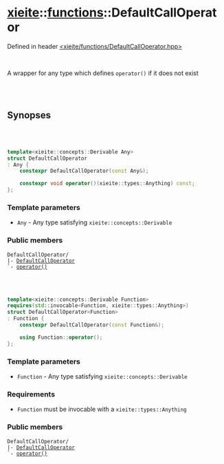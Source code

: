 # [xieite](../../README.md)::[functions](../functions.md)::DefaultCallOperator
Defined in header [<xieite/functions/DefaultCallOperator.hpp>](../../include/xieite/functions/DefaultCallOperator.hpp)

<br/>

A wrapper for any type which defines `operator()` if it does not exist

<br/><br/>

## Synopses

<br/><br/>

```cpp
template<xieite::concepts::Derivable Any>
struct DefaultCallOperator
: Any {
	constexpr DefaultCallOperator(const Any&);

	constexpr void operator()(xieite::types::Anything) const;
};
```
### Template parameters
- `Any` - Any type satisfying `xieite::concepts::Derivable`
### Public members
<pre><code>DefaultCallOperator/
|- <a href="./DefaultCallOperator1/constructor.md">DefaultCallOperator</a>
`- <a href="./DefaultCallOperator1/operatorCall.md">operator()</a>
</code></pre>

<br/><br/>

```cpp
template<xieite::concepts::Derivable Function>
requires(std::invocable<Function, xieite::types::Anything>)
struct DefaultCallOperator<Function>
: Function {
	constexpr DefaultCallOperator(const Function&);

	using Function::operator();
};
```
### Template parameters
- `Function` - Any type satisfying `xieite::concepts::Derivable`
### Requirements
- `Function` must be invocable with a `xieite::types::Anything`
### Public members
<pre><code>DefaultCallOperator/
|- <a href="./DefaultCallOperator2/constructor.md">DefaultCallOperator</a>
`- <a href="./DefaultCallOperator2/operatorCall.md">operator()</a>
</code></pre>
